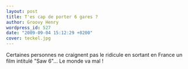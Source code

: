 ```yaml
---
layout: post
title: T'es cap de porter 6 gares ?
author: Groovy Henry
wordpress_id: 527
date: "2009-09-04 15:12:29 +0200"
cover: teckel.jpg
---
```


Certaines personnes ne craignent pas le ridicule en sortant en France un film
intitulé "Saw 6"… Le monde va mal !
